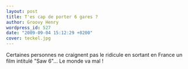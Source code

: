 ```yaml
---
layout: post
title: T'es cap de porter 6 gares ?
author: Groovy Henry
wordpress_id: 527
date: "2009-09-04 15:12:29 +0200"
cover: teckel.jpg
---
```


Certaines personnes ne craignent pas le ridicule en sortant en France un film
intitulé "Saw 6"… Le monde va mal !
